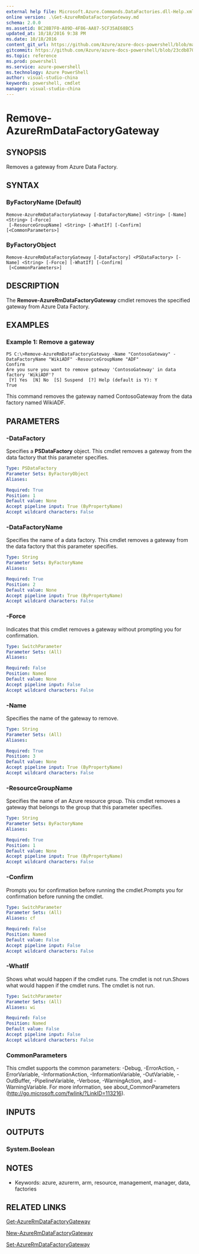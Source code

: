```yaml
---
external help file: Microsoft.Azure.Commands.DataFactories.dll-Help.xml
online version: .\Get-AzureRmDataFactoryGateway.md
schema: 2.0.0
ms.assetid: BC28B7F0-A89D-4F86-AA87-5CF35AE68BC5
updated_at: 10/18/2016 9:38 PM
ms.date: 10/18/2016
content_git_url: https://github.com/Azure/azure-docs-powershell/blob/master/azureps-cmdlets-docs/ResourceManager/AzureRM.DataFactories/v2.1.0/Remove-AzureRmDataFactoryGateway.md
gitcommit: https://github.com/Azure/azure-docs-powershell/blob/23cdb8705d4ab9807c0e21b238f3b134a7d49c7d/azureps-cmdlets-docs/ResourceManager/AzureRM.DataFactories/v2.1.0/Remove-AzureRmDataFactoryGateway.md
ms.topic: reference
ms.prod: powershell
ms.service: azure-powershell
ms.technology: Azure PowerShell
author: visual-studio-china
keywords: powershell, cmdlet
manager: visual-studio-china
---
```


# Remove-AzureRmDataFactoryGateway

## SYNOPSIS
Removes a gateway from Azure Data Factory.

## SYNTAX

### ByFactoryName (Default)
```
Remove-AzureRmDataFactoryGateway [-DataFactoryName] <String> [-Name] <String> [-Force]
 [-ResourceGroupName] <String> [-WhatIf] [-Confirm] [<CommonParameters>]
```

### ByFactoryObject
```
Remove-AzureRmDataFactoryGateway [-DataFactory] <PSDataFactory> [-Name] <String> [-Force] [-WhatIf] [-Confirm]
 [<CommonParameters>]
```

## DESCRIPTION
The **Remove-AzureRmDataFactoryGateway** cmdlet removes the specified gateway from Azure Data Factory.

## EXAMPLES

### Example 1: Remove a gateway
```
PS C:\>Remove-AzureRmDataFactoryGateway -Name "ContosoGateway" -DataFactoryName "WikiADF" -ResourceGroupName "ADF"
Confirm
Are you sure you want to remove gateway 'ContosoGateway' in data factory 'WikiADF'? 
 [Y] Yes  [N] No  [S] Suspend  [?] Help (default is Y): Y
True
```

This command removes the gateway named ContosoGateway from the data factory named WikiADF.

## PARAMETERS

### -DataFactory
Specifies a **PSDataFactory** object.
This cmdlet removes a gateway from the data factory that this parameter specifies.

```yaml
Type: PSDataFactory
Parameter Sets: ByFactoryObject
Aliases: 

Required: True
Position: 1
Default value: None
Accept pipeline input: True (ByPropertyName)
Accept wildcard characters: False
```

### -DataFactoryName
Specifies the name of a data factory.
This cmdlet removes a gateway from the data factory that this parameter specifies.

```yaml
Type: String
Parameter Sets: ByFactoryName
Aliases: 

Required: True
Position: 2
Default value: None
Accept pipeline input: True (ByPropertyName)
Accept wildcard characters: False
```

### -Force
Indicates that this cmdlet removes a gateway without prompting you for confirmation.

```yaml
Type: SwitchParameter
Parameter Sets: (All)
Aliases: 

Required: False
Position: Named
Default value: None
Accept pipeline input: False
Accept wildcard characters: False
```

### -Name
Specifies the name of the gateway to remove.

```yaml
Type: String
Parameter Sets: (All)
Aliases: 

Required: True
Position: 3
Default value: None
Accept pipeline input: True (ByPropertyName)
Accept wildcard characters: False
```

### -ResourceGroupName
Specifies the name of an Azure resource group.
This cmdlet removes a gateway that belongs to the group that this parameter specifies.

```yaml
Type: String
Parameter Sets: ByFactoryName
Aliases: 

Required: True
Position: 1
Default value: None
Accept pipeline input: True (ByPropertyName)
Accept wildcard characters: False
```

### -Confirm
Prompts you for confirmation before running the cmdlet.Prompts you for confirmation before running the cmdlet.

```yaml
Type: SwitchParameter
Parameter Sets: (All)
Aliases: cf

Required: False
Position: Named
Default value: False
Accept pipeline input: False
Accept wildcard characters: False
```

### -WhatIf
Shows what would happen if the cmdlet runs.
The cmdlet is not run.Shows what would happen if the cmdlet runs.
The cmdlet is not run.

```yaml
Type: SwitchParameter
Parameter Sets: (All)
Aliases: wi

Required: False
Position: Named
Default value: False
Accept pipeline input: False
Accept wildcard characters: False
```

### CommonParameters
This cmdlet supports the common parameters: -Debug, -ErrorAction, -ErrorVariable, -InformationAction, -InformationVariable, -OutVariable, -OutBuffer, -PipelineVariable, -Verbose, -WarningAction, and -WarningVariable. For more information, see about_CommonParameters (http://go.microsoft.com/fwlink/?LinkID=113216).

## INPUTS

## OUTPUTS

### System.Boolean

## NOTES
* Keywords: azure, azurerm, arm, resource, management, manager, data, factories

## RELATED LINKS

[Get-AzureRmDataFactoryGateway](.\Get-AzureRmDataFactoryGateway.md)

[New-AzureRmDataFactoryGateway](.\New-AzureRmDataFactoryGateway.md)

[Set-AzureRmDataFactoryGateway](.\Set-AzureRmDataFactoryGateway.md)


